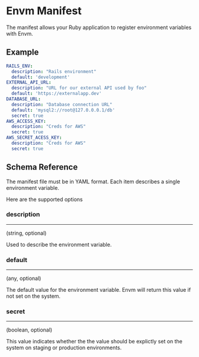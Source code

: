 # Envm Manifest

The manifest allows your Ruby application to register environment variables with Envm.

## Example

```yaml
RAILS_ENV:
  description: "Rails environment"
  default: 'development'
EXTERNAL_API_URL:
  description: "URL for our external API used by foo"
  default: 'https://externalapp.dev'
DATABASE_URL:
  description: "Database connection URL"
  default: 'mysql2://root@127.0.0.0.1/db'
  secret: true
AWS_ACCESS_KEY:
  description: "Creds for AWS"
  secret: true
AWS_SECRET_ACESS_KEY:
  description: "Creds for AWS"
  secret: true
```

## Schema Reference

The manifest file must be in YAML format. Each item describes a single environment variable.

Here are the supported options

### description
***
(string, optional)

Used to describe the environment variable.

### default
***
(any, optional)

The default value for the environment variable. Envm will return this value if not set on the system.

### secret
***
(boolean, optional)

This value indicates whether the the value should be explictly set on the system on staging or production environments.
